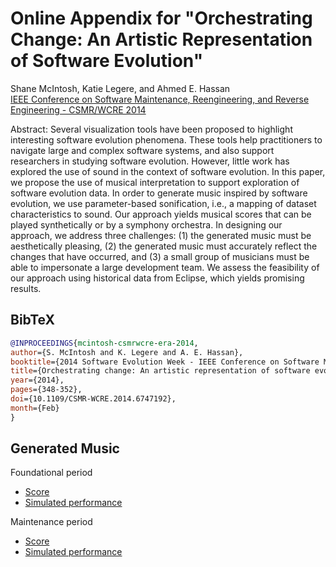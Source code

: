 # Online Appendix for "Orchestrating Change: An Artistic Representation of Software Evolution"

Shane McIntosh, Katie Legere, and Ahmed E. Hassan  
[IEEE Conference on Software Maintenance, Reengineering, and Reverse Engineering - CSMR/WCRE 2014](http://dx.doi.org/10.1109/CSMR-WCRE.2014.6747192)

Abstract: Several visualization tools have been proposed to highlight interesting software evolution phenomena. These tools help practitioners to navigate large and complex software systems, and also support researchers in studying software evolution. However, little work has explored the use of sound in the context of software evolution. In this paper, we propose the use of musical interpretation to support exploration of software evolution data. In order to generate music inspired by software evolution, we use parameter-based sonification, i.e., a mapping of dataset characteristics to sound. Our approach yields musical scores that can be played synthetically or by a symphony orchestra. In designing our approach, we address three challenges: (1) the generated music must be aesthetically pleasing, (2) the generated music must accurately reflect the changes that have occurred, and (3) a small group of musicians must be able to impersonate a large development team. We assess the feasibility of our approach using historical data from Eclipse, which yields promising results.

## BibTeX

```bibtex
@INPROCEEDINGS{mcintosh-csmrwcre-era-2014,
author={S. McIntosh and K. Legere and A. E. Hassan},
booktitle={2014 Software Evolution Week - IEEE Conference on Software Maintenance, Reengineering, and Reverse Engineering (CSMR-WCRE)},
title={Orchestrating change: An artistic representation of software evolution},
year={2014},
pages={348-352},
doi={10.1109/CSMR-WCRE.2014.6747192},
month={Feb}
}
```

## Generated Music

Foundational period
- [Score](music/eclipse_1.pdf)
- [Simulated performance](music/eclipse_1.mp3)

Maintenance period
- [Score](music/eclipse_2.pdf)
- [Simulated performance](music/eclipse_2.mp3)
